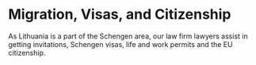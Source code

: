 # Migration, Visas, and Citizenship 

As Lithuania is a part of the Schengen area, our law firm lawyers assist in getting invitations, Schengen visas, life and work permits and the EU citizenship.
